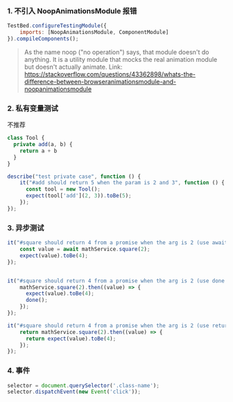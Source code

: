 ### 1. 不引入 NoopAnimationsModule 报错
```javascript
TestBed.configureTestingModule({
    imports: [NoopAnimationsModule, ComponentModule]
}).compileComponents();
```
> As the name noop ("no operation") says, that module doesn't do anything. It is a utility module that mocks the real animation module but doesn't actually animate.
Link: https://stackoverflow.com/questions/43362898/whats-the-difference-between-browseranimationsmodule-and-noopanimationsmodule

### 2. 私有变量测试
不推荐
```javascript
class Tool {
  private add(a, b) {
    return a + b
  }
}
```
```javascript
describe("test private case", function () {
    it("#add should return 5 when the param is 2 and 3", function () {
      const tool = new Tool();
      expect(tool['add'](2, 3)).toBe(5);
    });
});
```



### 3. 异步测试
```javascript
it("#square should return 4 from a promise when the arg is 2 (use await)", async () => {
    const value = await mathService.square(2);
    expect(value).toBe(4);
});


it("#square should return 4 from a promise when the arg is 2 (use done function)", (done: DoneFn) => {
    mathService.square(2).then((value) => {
      expect(value).toBe(4);
      done();
    });
});

it("#square should return 4 from a promise when the arg is 2 (use return value)", () => {
    return mathService.square(2).then((value) => {
      return expect(value).toBe(4);
    });
});
```

### 4. 事件
```javascript
selector = document.querySelector('.class-name');
selector.dispatchEvent(new Event('click'));
```

